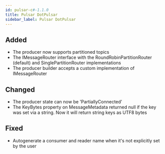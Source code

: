 ```yaml
---
id: pulsar-c#-1.1.0
title: Pulsar DotPulsar
sidebar_label: Pulsar DotPulsar
---
```

 

## Added

- The producer now supports partitioned topics
- The IMessageRouter interface with the RoundRobinPartitionRouter (default) and SinglePartitionRouter implementations
- The producer builder accepts a custom implementation of IMessageRouter

## Changed

- The producer state can now be 'PartiallyConnected'
- The KeyBytes property on MessageMetadata returned null if the key was set via a string. Now it will return string keys as UTF8 bytes

## Fixed

- Autogenerate a consumer and reader name when it's not explicitly set by the user


